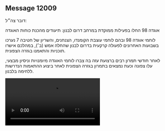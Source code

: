 ## Message 12009

דובר צה״ל:

אוגדה 98 החלו בפעילות ממוקדת במרחב דרום לבנון: תיעודים מהכנת כוחות האוגדה

לוחמי אוגדה 98 ובהם לוחמי עוצבת הקומנדו, הצנחנים, והשריון של חטיבה 7 נערכו בשבועות האחרונים לפעולה קרקעית בדרום לבנון שהחלה אמש (ב׳), במהלכם אישרו תוכניות והתאמנו בגזרה הצפונית.

לאחר חודשי תמרון רבים ברצועת עזה בה צברו לוחמי האוגדה מיומנויות וניסיון מבצעי, עלו צפונה וכעת נמצאים בתמרון בגזרה הצפונית לאחר ביצוע ההתאמות הנדרשות ללחימה בלבנון.

![Video](12009/12009_media.mp4)
